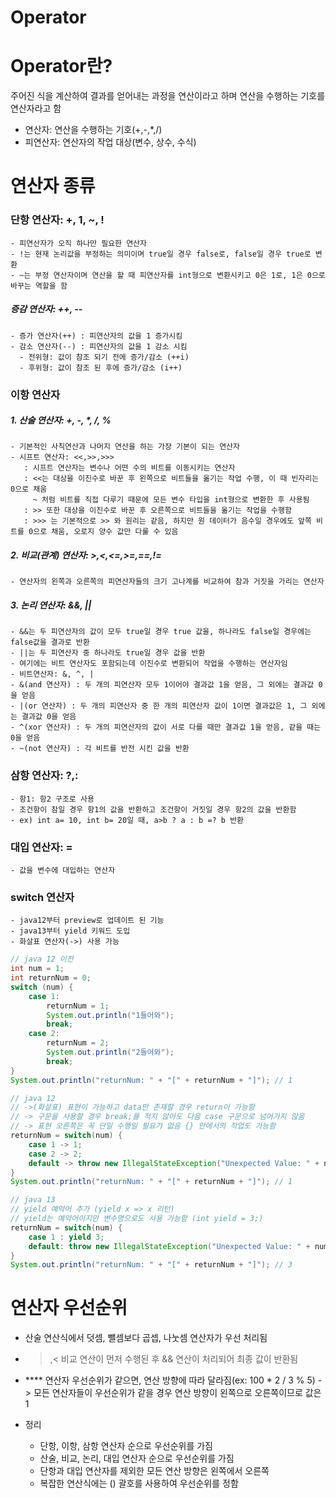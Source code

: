 # Operator
# Operator란?
주어진 식을 계산하여 결과를 얻어내는 과정을 연산이라고 하며 연산을 수행하는 기호를 연산자라고 함
- 연산자: 연산을 수행하는 기호(+,-,*,/)
- 피연산자: 연산자의 작업 대상(변수, 상수, 수식)

# 연산자 종류
### 단항 연산자: +, 1, ~, !
    - 피연산자가 오직 하나만 필요한 연산자
    - !는 현재 논리값을 부정하는 의미이며 true일 경우 false로, false일 경우 true로 변환
    - ~는 부정 연산자이며 연산을 할 때 피연산자를 int형으로 변환시키고 0은 1로, 1은 0으로 바꾸는 역할을 함

##### 증감 연산자: ++, --
    - 증가 연산자(++) : 피연산자의 값을 1 증가시킴
    - 감소 연산자(--) : 피연산자의 값을 1 감소 시킴
      - 전위형: 값이 참조 되기 전에 증가/감소 (++i)
      - 후위형: 값이 참조 된 후에 증가/감소 (i++)

### 이항 연산자
##### 1. 산술 연산자: +, -, *, /, %
    - 기본적인 사칙연산과 나머지 연산을 하는 가장 기본이 되는 연산자
    - 시프트 연산자: <<,>>,>>>
       : 시프트 연산자는 변수나 어떤 수의 비트를 이동시키는 연산자
       : <<는 대상을 이진수로 바꾼 후 왼쪽으로 비트들을 옮기는 작업 수행, 이 때 빈자리는 0으로 채움
         ~ 처럼 비트를 직접 다루기 때문에 모든 변수 타입을 int형으로 변환한 후 사용됨
       : >> 또한 대상을 이진수로 바꾼 후 오른쪽으로 비트들을 옮기는 작업을 수행함
       : >>> 는 기본적으로 >> 와 원리는 같음, 하지만 원 데이터가 음수일 경우에도 앞쪽 비트를 0으로 채움, 오로지 양수 값만 다룰 수 있음

##### 2. 비교(관계) 연산자: >,<,<=,>=,==,!=
    - 연산자의 왼쪽과 오른쪽의 피연산자들의 크기 고나계를 비교하여 참과 거짓을 가리는 연산자

##### 3. 논리 연산자: &&, ||
    - &&는 두 피연산자의 값이 모두 true일 경우 true 값을, 하나라도 false일 경우에는 false값을 결과로 반환
    - ||는 두 피연산자 중 하나라도 true일 경우 값을 반환
    - 여기에는 비트 연산자도 포함되는데 이진수로 변환되어 작업을 수행하는 연산자임
    - 비트연산자: &, ^, |
    - &(and 연산자) : 두 개의 피연산자 모두 1이어야 결과값 1을 얻음, 그 외에는 결과값 0을 얻음
    - |(or 연산자) : 두 개의 피연산자 중 한 개의 피연산자 값이 1이면 결과값은 1, 그 외에는 결과값 0을 얻음
    - ^(xor 연산자) : 두 개의 피연산자의 값이 서로 다를 때만 결과값 1을 얻음, 같을 때는 0을 얻음
    - ~(not 연산자) : 각 비트를 반전 시킨 값을 반환

### 삼항 연산자: ?,:
    - 항1: 항2 구조로 사용
    - 조건항이 참일 경우 항1의 값을 반환하고 조건항이 거짓일 경우 항2의 값을 반환함
    - ex) int a= 10, int b= 20일 때, a>b ? a : b =? b 반환

### 대입 연산자: =
    - 값을 변수에 대입하는 연산자

### switch 연산자
    - java12부터 preview로 업데이트 된 기능
    - java13부터 yield 키워드 도입
    - 화살표 연산자(->) 사용 가능

```java
// java 12 이전
int num = 1;
int returnNum = 0;
switch (num) {
    case 1:
        returnNum = 1;
        System.out.println("1들어와");
        break;
    case 2:
        returnNum = 2;
        System.out.println("2들어와");
        break;
}
System.out.println("returnNum: " + "[" + returnNum + "]"); // 1

// java 12
// ->(화살표) 표현이 가능하고 data만 존재할 경우 return이 가능함
// -> 구문을 사용할 경우 break;를 적지 않아도 다음 case 구문으로 넘어가지 않음
// -> 표현 오른쪽은 꼭 단일 수행일 필요가 없음 {} 안에서의 작업도 가능함
returnNum = switch(num) {
    case 1 -> 1;
    case 2 -> 2;
    default -> throw new IllegalStateException("Unexpected Value: " + num);
}
System.out.println("returnNum: " + "[" + returnNum + "]"); // 1

// java 13
// yield 예약어 추가 (yield x => x 리턴)
// yield는 예약어이지만 변수명으로도 사용 가능함 (int yield = 3;)
returnNum = switch(num) {
    case 1 : yield 3;
    default: throw new IllegalStateException("Unexpected Value: " + num);
}
System.out.println("returnNum: " + "[" + returnNum + "]"); // 3
```

# 연산자 우선순위
- 산술 연산식에서 덧셈, 뺄셈보다 곱셉, 나눗셈 연산자가 우선 처리됨
- >,< 비교 연산이 먼저 수행된 후 && 연산이 처리되어 최종 값이 반환됨
- **** 연산자 우선순위가 같으면, 연산 방향에 따라 달라짐(ex: 100 * 2 / 3 % 5)
    -> 모든 연산자들이 우선순위가 같을 경우 연산 방향이 왼쪽으로 오른쪽이므로 값은 1
    
- 정리
    - 단항, 이항, 삼항 연산자 순으로 우선순위를 가짐
    - 산술, 비교, 논리, 대입 연산자 순으로 우선순위를 가짐
    - 단항과 대입 연산자를 제외한 모든 연산 방향은 왼쪽에서 오른쪽
    - 복잡한 연산식에는 () 괄호를 사용하여 우선순위를 정함
